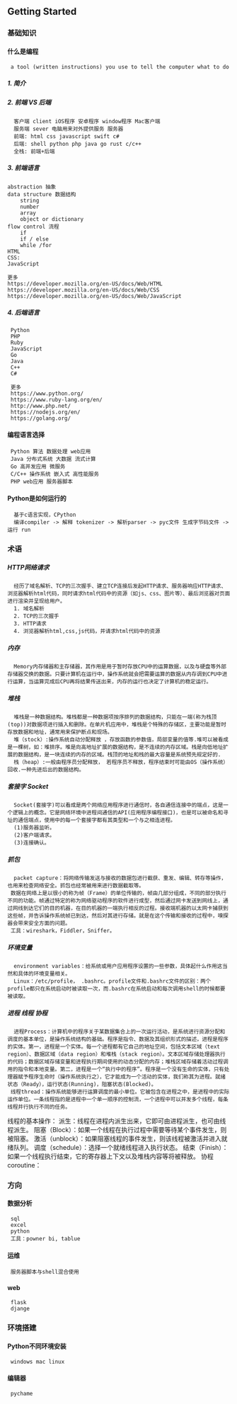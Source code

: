## Getting Started

### 基础知识
          

#### 什么是编程
     a tool (written instructions) you use to tell the computer what to do
##### 1. 简介
##### 2. 前端 VS 后端
      客户端 client iOS程序 安卓程序 window程序 Mac客户端
      服务端 sever 电脑用来对外提供服务 服务器
      前端: html css javascript swift c#
      后端: shell python php java go rust c/c++
      全栈: 前端+后端
      
      
      
##### 3. 前端语言
    abstraction 抽象
    data structure 数据结构
        string
        number
        array
        object or dictionary
    flow control 流程
        if 
        if / else
        while /for
    HTML
    CSS: 
    JavaScript
    
    更多
    https://developer.mozilla.org/en-US/docs/Web/HTML
    https://developer.mozilla.org/en-US/docs/Web/CSS
    https://developer.mozilla.org/en-US/docs/Web/JavaScript
      
##### 4. 后端语言
     Python
     PHP
     Ruby
     JavaScript
     Go
     Java
     C++
     C#
     
     更多
     https://www.python.org/
     https://www.ruby-lang.org/en/
     http://www.php.net/
     https://nodejs.org/en/
     https://golang.org/

#### 编程语言选择
     Python 算法 数据处理 web应用
     Java 分布式系统 大数据 流式计算
     Go 高并发应用 微服务
     C/C++ 操作系统 嵌入式 高性能服务
     PHP web应用 服务器脚本
     
####  Python是如何运行的
      基于c语言实现，CPython
      编译compiler -> 解释 tokenizer -> 解析parser -> pyc文件 生成字节码文件 -> 运行 run

### 术语
##### HTTP网络请求
      经历了域名解析、TCP的三次握手、建立TCP连接后发起HTTP请求、服务器响应HTTP请求、浏览器解析html代码，同时请求html代码中的资源（如js、css、图片等）、最后浏览器对页面进行渲染并呈现给用户。
      1. 域名解析
      2. TCP的三次握手
      3. HTTP请求
      4. 浏览器解析html,css,js代码，并请求html代码中的资源
##### 内存
      Memory内存储器和主存储器，其作用是用于暂时存放CPU中的运算数据，以及与硬盘等外部存储器交换的数据。只要计算机在运行中，操作系统就会把需要运算的数据从内存调到CPU中进行运算，当运算完成后CPU再将结果传送出来，内存的运行也决定了计算机的稳定运行。
##### 堆栈
      堆栈是一种数据结构。堆栈都是一种数据项按序排列的数据结构，只能在一端(称为栈顶(top))对数据项进行插入和删除。在单片机应用中，堆栈是个特殊的存储区，主要功能是暂时存放数据和地址，通常用来保护断点和现场。
      堆（stock）:操作系统自动分配释放 ，存放函数的参数值，局部变量的值等.堆可以被看成是一棵树，如：堆排序。堆是向高地址扩展的数据结构，是不连续的内存区域。栈是向低地址扩展的数据结构，是一块连续的内存的区域。栈顶的地址和栈的最大容量是系统预先规定好的.
      栈（heap）:一般由程序员分配释放， 若程序员不释放，程序结束时可能由OS（操作系统）回收.一种先进后出的数据结构。
##### 套接字 Socket
      Socket(套接字)可以看成是两个网络应用程序进行通信时，各自通信连接中的端点，这是一个逻辑上的概念。它是网络环境中进程间通信的API(应用程序编程接口)，也是可以被命名和寻址的通信端点，使用中的每一个套接字都有其类型和一个与之相连进程。
      (1)服务器监听。
      (2)客户端请求。
      (3)连接确认。 
##### 抓包
      packet capture：将网络传输发送与接收的数据包进行截获、重发、编辑、转存等操作，也用来检查网络安全。抓包也经常被用来进行数据截取等。
     数据在网络上是以很小的称为帧（Frame）的单位传输的，帧由几部分组成，不同的部分执行不同的功能。帧通过特定的称为网络驱动程序的软件进行成型，然后通过网卡发送到网线上，通过网线到达它们的目的机器，在目的机器的一端执行相反的过程。接收端机器的以太网卡捕获到这些帧，并告诉操作系统帧已到达，然后对其进行存储。就是在这个传输和接收的过程中，嗅探器会带来安全方面的问题。
     工具：wireshark，Fiddler，Sniffer。
##### 环境变量
      environment variables：给系统或用户应用程序设置的一些参数，具体起什么作用这当然和具体的环境变量相关。
      Linux：/etc/profile， .bashrc。profile文件和.bashrc文件的区别：两个profile都只在系统启动时被读取一次，而.bashrc在系统启动和每次调用shell的时候都要被读取。
      
##### 进程 线程 协程
  
      进程Process：计算机中的程序关于某数据集合上的一次运行活动，是系统进行资源分配和调度的基本单位，是操作系统结构的基础。程序是指令、数据及其组织形式的描述，进程是程序的实体。第一，进程是一个实体。每一个进程都有它自己的地址空间，包括文本区域（text region）、数据区域（data region）和堆栈（stack region）。文本区域存储处理器执行的代码；数据区域存储变量和进程执行期间使用的动态分配的内存；堆栈区域存储着活动过程调用的指令和本地变量。第二，进程是一个“执行中的程序”。程序是一个没有生命的实体，只有处理器赋予程序生命时（操作系统执行之），它才能成为一个活动的实体，我们称其为进程。就绪状态（Ready），运行状态(Running)，阻塞状态(Blocked)。
     线程thread：操作系统能够进行运算调度的最小单位。它被包含在进程之中，是进程中的实际运作单位。一条线程指的是进程中一个单一顺序的控制流，一个进程中可以并发多个线程，每条线程并行执行不同的任务。
   线程的基本操作：
派生：线程在进程内派生出来，它即可由进程派生，也可由线程派生。
阻塞（Block）：如果一个线程在执行过程中需要等待某个事件发生，则被阻塞。
激活（unblock）：如果阻塞线程的事件发生，则该线程被激活并进入就绪队列。
调度（schedule）：选择一个就绪线程进入执行状态。
结束（Finish）：如果一个线程执行结束，它的寄存器上下文以及堆栈内容等将被释放。
  协程coroutine：
 

### 方向
#### 数据分析
     sql
     excel 
     python
     工具：powner bi, tablue
#### 运维
     服务器脚本与shell混合使用
#### web
     flask
     djange
### 环境搭建
#### Python不同环境安装
     windows mac linux
#### 编辑器
     pychame


